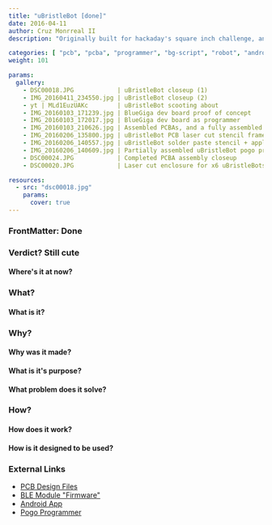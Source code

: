 ```yaml
---
title: "uBristleBot [done]"
date: 2016-04-11
author: Cruz Monrreal II
description: "Originally built for hackaday's square inch challenge, and to try a new type of bluetooth module"

categories: [ "pcb", "pcba", "programmer", "bg-script", "robot", "android", "bluetooth" ]
weight: 101

params:
  gallery:
    - DSC00018.JPG            | uBristleBot closeup (1)
    - IMG_20160411_234550.jpg | uBristleBot closeup (2)
    - yt | MLd1EuzUAKc        | uBristleBot scooting about
    - IMG_20160103_171239.jpg | BlueGiga dev board proof of concept
    - IMG_20160103_172017.jpg | BlueGiga dev board as programmer
    - IMG_20160103_210626.jpg | Assembled PCBAs, and a fully assembled uBristleBot
    - IMG_20160206_135800.jpg | uBristleBot PCB laser cut stencil frame
    - IMG_20160206_140557.jpg | uBristleBot solder paste stencil + application
    - IMG_20160206_140609.jpg | Partially assembled uBristleBot pogo programer PCBA
    - DSC00024.JPG            | Completed PCBA assembly closeup
    - DSC00020.JPG            | Laser cut enclosure for x6 uBristleBots + programmer adapters

resources:
  - src: "dsc00018.jpg"
    params:
      cover: true
---
```



### FrontMatter: Done



### Verdict? Still cute

#### Where's it at now?


### What?
#### What is it?

### Why? 
#### Why was it made? 
#### What is it's purpose? 
#### What problem does it solve?

### How?
#### How does it work?
#### How is it designed to be used?

### External Links
- [PCB Design Files](https://github.com/cmonr/uBristleBot-PCB)
- [BLE Module "Firmware"](https://github.com/cmonr/uBristleBot-FW)
- [Android App](https://github.com/cmonr/uBristleBot-AndroidApp)
- [Pogo Programmer](https://github.com/cmonr/uBristleBot-PCB-PogoProgrammer)
